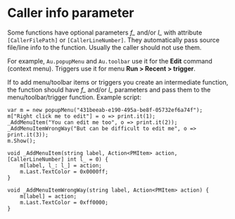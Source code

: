 # Caller info parameter

Some functions have optional parameters *f_* and/or *l_* with attribute `[CallerFilePath]` or `[CallerLineNumber]`. They automatically pass source file/line info to the function. Usually the caller should not use them.

For example, `Au.popupMenu` and `Au.toolbar` use it for the **Edit** command (context menu). Triggers use it for menu **Run > Recent > trigger**.

If to add menu/toolbar items or triggers you create an intermediate function, the function should have *f_* and/or *l_* parameters and pass them to the menu/toolbar/trigger function. Example script:

```
var m = new popupMenu("431beeab-e190-495a-be8f-05732ef6a74f");
m["Right click me to edit"] = o => print.it(1);
_AddMenuItem("You can edit me too", o => print.it(2));
_AddMenuItemWrongWay("But can be difficult to edit me", o => print.it(3));
m.Show();

void _AddMenuItem(string label, Action<PMItem> action, [CallerLineNumber] int l_ = 0) {
	m[label, l_: l_] = action;
	m.Last.TextColor = 0x0000ff;
}

void _AddMenuItemWrongWay(string label, Action<PMItem> action) {
	m[label] = action;
	m.Last.TextColor = 0xff0000;
}
```